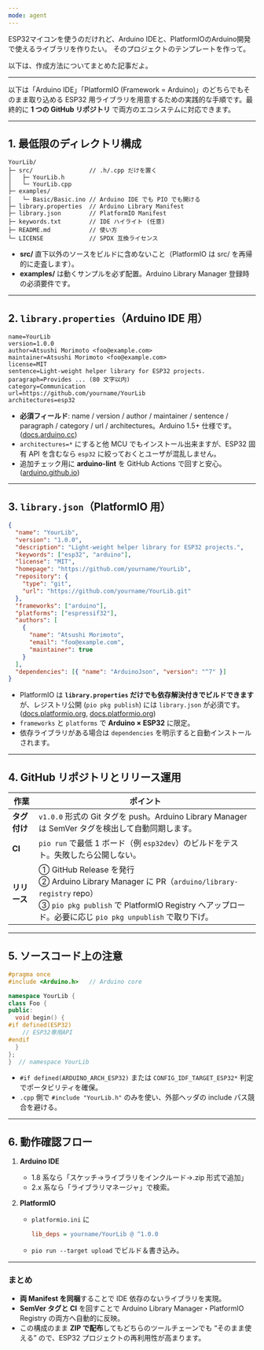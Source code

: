 ```yaml
---
mode: agent
---
```


ESP32マイコンを使うのだけれど、Arduino IDEと、PlatformIOのArduino開発で使えるライブラリを作りたい。
そのプロジェクトのテンプレートを作って。

以下は、作成方法についてまとめた記事だよ。

---

以下は「Arduino IDE」「PlatformIO (Framework = Arduino)」のどちらでもそのまま取り込める ESP32 用ライブラリを用意するための実践的な手順です。最終的に **1 つの GitHub リポジトリ** で両方のエコシステムに対応できます。

---

## 1. 最低限のディレクトリ構成

```
YourLib/
├─ src/                // .h/.cpp だけを置く
│   ├─ YourLib.h
│   └─ YourLib.cpp
├─ examples/
│   └─ Basic/Basic.ino // Arduino IDE でも PIO でも開ける
├─ library.properties  // Arduino Library Manifest
├─ library.json        // PlatformIO Manifest
├─ keywords.txt        // IDE ハイライト (任意)
├─ README.md           // 使い方
└─ LICENSE             // SPDX 互換ライセンス
```

- **src/** 直下以外のソースをビルドに含めないこと（PlatformIO は src/ を再帰的に走査します）。
- **examples/** は動くサンプルを必ず配置。Arduino Library Manager 登録時の必須要件です。

---

## 2. `library.properties`（Arduino IDE 用）

```properties
name=YourLib
version=1.0.0
author=Atsushi Morimoto <foo@example.com>
maintainer=Atsushi Morimoto <foo@example.com>
license=MIT
sentence=Light-weight helper library for ESP32 projects.
paragraph=Provides ... (80 文字以内)
category=Communication
url=https://github.com/yourname/YourLib
architectures=esp32
```

- **必須フィールド**: name / version / author / maintainer / sentence / paragraph / category / url / architectures。Arduino 1.5+ 仕様です。([docs.arduino.cc][1])
- `architectures=*` にすると他 MCU でもインストール出来ますが、ESP32 固有 API を含むなら `esp32` に絞っておくとユーザが混乱しません。
- 追加チェック用に **arduino-lint** を GitHub Actions で回すと安心。([arduino.github.io][2])

---

## 3. `library.json`（PlatformIO 用）

```json
{
  "name": "YourLib",
  "version": "1.0.0",
  "description": "Light-weight helper library for ESP32 projects.",
  "keywords": ["esp32", "arduino"],
  "license": "MIT",
  "homepage": "https://github.com/yourname/YourLib",
  "repository": {
    "type": "git",
    "url": "https://github.com/yourname/YourLib.git"
  },
  "frameworks": ["arduino"],
  "platforms": ["espressif32"],
  "authors": [
    {
      "name": "Atsushi Morimoto",
      "email": "foo@example.com",
      "maintainer": true
    }
  ],
  "dependencies": [{ "name": "ArduinoJson", "version": "^7" }]
}
```

- PlatformIO は **`library.properties` だけでも依存解決付きでビルドできます** が、レジストリ公開 (`pio pkg publish`) には `library.json` が必須です。([docs.platformio.org][3], [docs.platformio.org][4])
- `frameworks` と `platforms` で **Arduino × ESP32** に限定。
- 依存ライブラリがある場合は `dependencies` を明示すると自動インストールされます。

---

## 4. GitHub リポジトリとリリース運用

| 作業         | ポイント                                                                                                                                                                                                |
| ------------ | ------------------------------------------------------------------------------------------------------------------------------------------------------------------------------------------------------- |
| **タグ付け** | `v1.0.0` 形式の Git タグを push。Arduino Library Manager は SemVer タグを検出して自動同期します。                                                                                                       |
| **CI**       | `pio run` で最低 1 ボード（例 `esp32dev`）のビルドをテスト。失敗したら公開しない。                                                                                                                      |
| **リリース** | ① GitHub Release を発行<br>② Arduino Library Manager に PR（`arduino/library-registry` repo）<br>③ `pio pkg publish` で PlatformIO Registry へアップロード。必要に応じ `pio pkg unpublish` で取り下げ。 |

---

## 5. ソースコード上の注意

```cpp
#pragma once
#include <Arduino.h>   // Arduino core

namespace YourLib {
class Foo {
public:
  void begin() {
#if defined(ESP32)
    // ESP32専用API
#endif
  }
};
}  // namespace YourLib
```

- `#if defined(ARDUINO_ARCH_ESP32)` または `CONFIG_IDF_TARGET_ESP32*` 判定でポータビリティを確保。
- `.cpp` 側で `#include "YourLib.h"` のみを使い、外部ヘッダの include パス競合を避ける。

---

## 6. 動作確認フロー

1. **Arduino IDE**

   - 1.8 系なら「スケッチ→ライブラリをインクルード→.zip 形式で追加」
   - 2.x 系なら「ライブラリマネージャ」で検索。

2. **PlatformIO**

   - `platformio.ini` に

     ```ini
     lib_deps = yourname/YourLib @ ^1.0.0
     ```

   - `pio run --target upload` でビルド＆書き込み。

---

### まとめ

- **両 Manifest を同梱**することで IDE 依存のないライブラリを実現。
- **SemVer タグと CI** を回すことで Arduino Library Manager・PlatformIO Registry の両方へ自動的に反映。
- この構成のまま **ZIP で配布**してもどちらのツールチェーンでも “そのまま使える” ので、ESP32 プロジェクトの再利用性が高まります。

[1]: https://docs.arduino.cc/arduino-cli/library-specification?utm_source=chatgpt.com "Library specification - Arduino Documentation"
[2]: https://arduino.github.io/arduino-lint/dev/rules/library/?utm_source=chatgpt.com "Library - Arduino Lint"
[3]: https://docs.platformio.org/en/latest/manifests/library-json/index.html?utm_source=chatgpt.com "library.json — PlatformIO latest documentation"
[4]: https://docs.platformio.org/en/latest/librarymanager/creating.html?utm_source=chatgpt.com "Creating Library — PlatformIO latest documentation"
